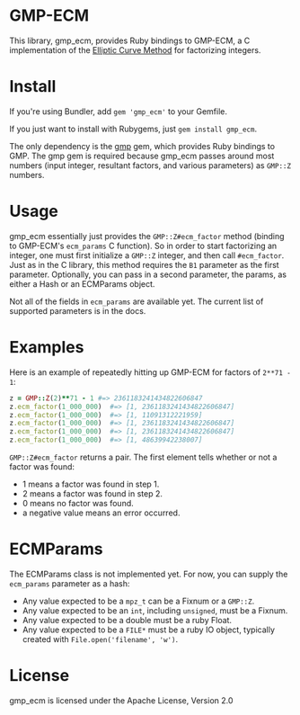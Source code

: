 GMP-ECM
=======

This library, gmp_ecm, provides Ruby bindings to GMP-ECM, a C implementation of
the [Elliptic Curve Method](http://en.wikipedia.org/wiki/Elliptic_curve_method)
for factorizing integers.

Install
=======

If you're using Bundler, add `gem 'gmp_ecm'` to your Gemfile.

If you just want to install with Rubygems, just `gem install gmp_ecm`.

The only dependency is the [gmp](https://github.com/srawlins/gmp) gem, which
provides Ruby bindings to GMP. The gmp gem is required because gmp_ecm passes
around most numbers (input integer, resultant factors, and various parameters)
as `GMP::Z` numbers.

Usage
=====

gmp_ecm essentially just provides the
`GMP::Z#ecm_factor` method (binding to GMP-ECM's `ecm_params` C function). So
in order to start factorizing an integer, one must first initialize a `GMP::Z`
integer, and then call `#ecm_factor`. Just as in the C library, this
method requires the `B1` parameter as the first parameter. Optionally, you can
pass in a second parameter, the params, as either a Hash or an ECMParams object.

Not all of the fields in `ecm_params` are available yet. The current list of
supported parameters is in the docs.

Examples
========

Here is an example of repeatedly hitting up GMP-ECM for factors of `2**71 - 1`:

```ruby
z = GMP::Z(2)**71 - 1 #=> 2361183241434822606847
z.ecm_factor(1_000_000)  #=> [1, 2361183241434822606847]
z.ecm_factor(1_000_000)  #=> [1, 11091312221959]
z.ecm_factor(1_000_000)  #=> [1, 2361183241434822606847]
z.ecm_factor(1_000_000)  #=> [1, 2361183241434822606847]
z.ecm_factor(1_000_000)  #=> [1, 48639942238007]
```

`GMP::Z#ecm_factor` returns a pair. The first element tells whether or not a
factor was found:

* 1 means a factor was found in step 1.
* 2 means a factor was found in step 2.
* 0 means no factor was found.
* a negative value means an error occurred.

ECMParams
=========

The ECMParams class is not implemented yet. For now, you can supply the `ecm_params` parameter as a hash:

* Any value expected to be a `mpz_t` can be a Fixnum or a `GMP::Z`.
* Any value expected to be an `int`, including `unsigned`, must be a Fixnum.
* Any value expected to be a double must be a ruby Float.
* Any value expected to be a `FILE*` must be a ruby IO object, typically created with `File.open('filename', 'w')`.

License
=======

gmp_ecm is licensed under the Apache License, Version 2.0
